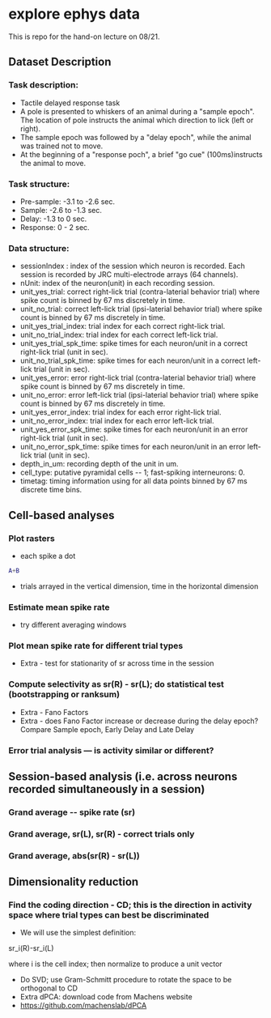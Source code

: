 # explore ephys data
This is repo for the hand-on lecture on 08/21.

## Dataset Description
### Task description:
* Tactile delayed response task
* A pole is presented to whiskers of an animal during a "sample epoch". The location of pole instructs the animal which direction to lick (left or right).
* The sample epoch was followed by a "delay epoch", while the animal was trained not to move.
* At the beginning of a "response poch", a brief "go cue" (100ms)instructs the animal to move.


### Task structure:
* Pre-sample: -3.1 to -2.6 sec.
* Sample: -2.6 to -1.3 sec.
* Delay: -1.3 to 0 sec.
* Response: 0 - 2 sec.

### Data structure:
* sessionIndex : index of the session which neuron is recorded. Each session is recorded by JRC multi-electrode arrays (64 channels).
* nUnit: index of the neuron(unit) in each recording session.
* unit_yes_trial: correct right-lick trial (contra-laterial behavior trial) where spike count is binned by 67 ms discretely in time.
* unit_no_trial: correct left-lick trial (ipsi-laterial behavior trial) where spike count is binned by 67 ms discretely in time.
* unit_yes_trial_index: trial index for each correct right-lick trial.
* unit_no_trial_index: trial index for each correct left-lick trial.
* unit_yes_trial_spk_time: spike times for each neuron/unit in a correct right-lick trial (unit in sec).
* unit_no_trial_spk_time: spike times for each neuron/unit in a correct left-lick trial (unit in sec).
* unit_yes_error: error right-lick trial (contra-laterial behavior trial) where spike count is binned by 67 ms discretely in time.
* unit_no_error: error left-lick trial (ipsi-laterial behavior trial) where spike count is binned by 67 ms discretely in time.
* unit_yes_error_index: trial index for each error right-lick trial.
* unit_no_error_index: trial index for each error left-lick trial.
* unit_yes_error_spk_time: spike times for each neuron/unit in an error right-lick trial (unit in sec).
* unit_no_error_spk_time: spike times for each neuron/unit in an error left-lick trial (unit in sec).
* depth_in_um: recording depth of the unit in um.
* cell_type: putative pyramidal cells -- 1; fast-spiking interneurons: 0.
* timetag: timing information using for all data points binned by 67 ms discrete time bins.


## Cell-based analyses
### Plot rasters
* each spike a dot
```matlab
A+B
```
* trials arrayed in the vertical dimension, time in the horizontal dimension
### Estimate mean spike rate
* try different averaging windows
### Plot mean spike rate for different trial types
* Extra - test for stationarity of sr across time in the session
### Compute selectivity as sr(R) - sr(L); do statistical test (bootstrapping or ranksum)
* Extra - Fano Factors
* Extra - does Fano Factor increase or decrease during the delay epoch? Compare Sample epoch, Early Delay and Late Delay
### Error trial analysis — is activity similar or different?


## Session-based analysis (i.e. across neurons recorded simultaneously in a session)
### Grand average --  spike rate (__sr__)
### Grand average, sr(L), sr(R) - correct trials only
### Grand average, abs(sr(R) - sr(L))


## Dimensionality reduction
### Find the coding direction - CD; this is the direction in activity space where trial types can best be discriminated
* We will use the simplest definition:

sr_i(R)-sr_i(L)

where i is the cell index; then normalize to produce a unit vector
* Do SVD; use Gram-Schmitt procedure to rotate the space to be orthogonal to CD
* Extra dPCA: download code from Machens website
* https://github.com/machenslab/dPCA

